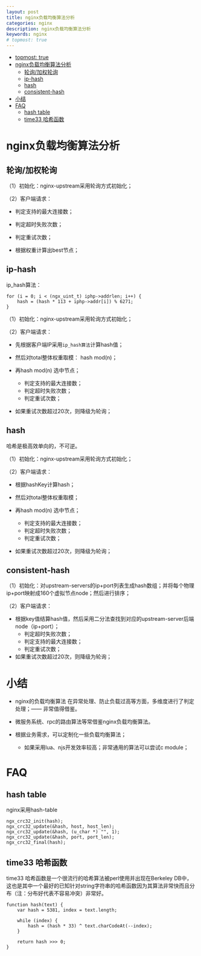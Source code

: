 ```yaml
---
layout: post
title: nginx负载均衡算法分析
categories: nginx
description: nginx负载均衡算法分析
keywords: nginx
# topmost: true
---
```

<!-- TOC -->

- [topmost: true](#topmost-true)
- [nginx负载均衡算法分析](#nginx负载均衡算法分析)
    - [轮询/加权轮询](#轮询加权轮询)
    - [ip-hash](#ip-hash)
    - [hash](#hash)
    - [consistent-hash](#consistent-hash)
- [小结](#小结)
- [FAQ](#faq)
    - [hash table](#hash-table)
    - [time33 哈希函数](#time33-哈希函数)

<!-- /TOC -->


# nginx负载均衡算法分析

## 轮询/加权轮询

（1）初始化：nginx-upstream采用轮询方式初始化；

（2）客户端请求：
  * 判定支持的最大连接数；
  * 判定超时失败次数；
  * 判定重试次数；

  * 根据权重计算出best节点；

## ip-hash

ip_hash算法：
```
for (i = 0; i < (ngx_uint_t) iphp->addrlen; i++) {
    hash = (hash * 113 + iphp->addr[i]) % 6271;
}
```

（1）初始化：nginx-upstream采用轮询方式初始化；

（2）客户端请求：
* 先根据客户端IP采用`ip_hash算法`计算hash值；
* 然后对total整体权重取模： hash mod(n)；

* 再hash mod(n) 选中节点；
  * 判定支持的最大连接数；
  * 判定超时失败次数；
  * 判定重试次数；

* 如果重试次数超过20次，则降级为轮询；

## hash

哈希是极高效单向的，不可逆。

（1）初始化：nginx-upstream采用轮询方式初始化；

（2）客户端请求：
* 根据hashKey计算hash；
* 然后对total整体权重取模；

* 再hash mod(n) 选中节点；
  * 判定支持的最大连接数；
  * 判定超时失败次数；
  * 判定重试次数；

* 如果重试次数超过20次，则降级为轮询；

## consistent-hash

（1）初始化：对upstream-servers的ip+port列表生成hash数组；并将每个物理ip+port映射成160个虚拟节点node；然后进行排序；

（2）客户端请求：
* 根据key值结算hash值，然后采用二分法查找到对应的upstream-server后端node（ip+port）；
  * 判定超时失败次数；
  * 判定支持的最大连接数；
  * 判定重试次数；
* 如果重试次数超过20次，则降级为轮询；


# 小结

* nginx的负载均衡算法 在异常处理、防止负载过高等方面，多维度进行了判定处理；—— 非常值得借鉴。

* 微服务系统、rpc的路由算法等常借鉴nginx负载均衡算法。

* 根据业务需求，可以定制化一些负载均衡算法；
  * 如果采用lua、njs开发效率较高；非常通用的算法可以尝试c module；

# FAQ

## hash table

nginx采用hash-table
```
ngx_crc32_init(hash);
ngx_crc32_update(&hash, host, host_len);
ngx_crc32_update(&hash, (u_char *) "", 1);
ngx_crc32_update(&hash, port, port_len);
ngx_crc32_final(hash);
```

## time33 哈希函数

time33 哈希函数是一个很流行的哈希算法被perl使用并出现在Berkeley DB中，这也是其中一个最好的已知针对string字符串的哈希函数因为其算法非常快而且分布（注：分布好代表不容易冲突）非常好。

```
function hash(text) {
    var hash = 5381, index = text.length;

    while (index) {
        hash = (hash * 33) ^ text.charCodeAt(--index);
    }

    return hash >>> 0;
}
```
